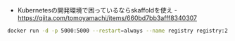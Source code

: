 * Kubernetesの開発環境で困っているならskaffoldを使え - https://qiita.com/tomoyamachi/items/660bd7bb3afff8340307


```sh
docker run -d -p 5000:5000 --restart=always --name registry registry:2
```